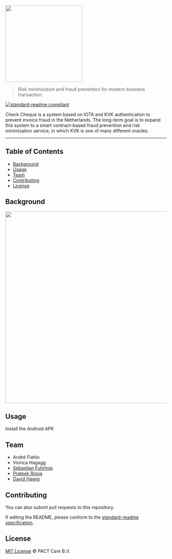 <img src="https://pact.online/dist/img/checkcheque_w.png" width="240">

> Risk minimization and fraud prevention for modern business transaction. 

[![standard-readme compliant](https://img.shields.io/badge/readme%20style-standard-brightgreen.svg?style=flat-square)](https://github.com/RichardLitt/standard-readme)

Check Cheque is a system based on IOTA and KVK authentication to prevent invoice fraud in the Netherlands. The long-term goal is to expand this system to a smart contract-based fraud prevention and risk minimization service, in which KVK is one of many different oracles.    

---

## Table of Contents

- [Background](#background)
- [Usage](#usage)
- [Team](#team)
- [Contributing](#contributing)
- [License](#license)

## Background

<img src="https://pact.online/dist/img/cc_image2.png" width="600">

## Usage

Install the Android APK

## Team 

- André Fiahlo 
- Viorica Hagagg
- [Sebastian Fuhrhop](https://github.com/Felandil)
- [Prateek Ropia](https://github.com/aaRopi)
- [David Hawig](https://github.com/Noc2)


## Contributing 

You can also submit pull requests to this repository.

If editing the README, please conform to the [standard-readme specification](https://github.com/RichardLitt/standard-readme).

## License
[MIT License](https://github.com/odysseyhack/chainmix/blob/master/LICENSE) © PACT Care B.V.

